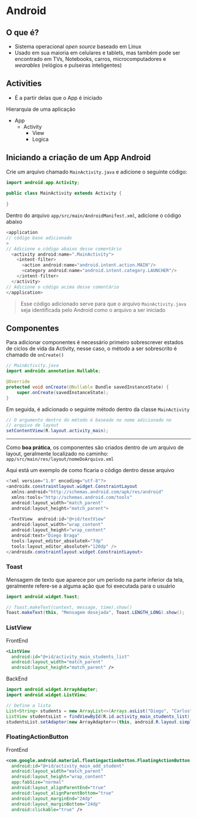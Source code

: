 # Android

## O que é?

- Sistema operacional _open source_ baseado em Linux
- Usado em sua maioria em celulares e tablets, mas também pode ser encontrado em TVs, Notebooks, carros, microcomputadores e _wearables_ (relógios e pulseiras inteligentes)

## Activities

- É a partir delas que o App é iniciado

Hierarquia de uma aplicação

- App
	- Activity
		- View
		- Logica

## Iniciando a criação de um App Android

Crie um arquivo chamado `MainActivity.java` e adicione o seguinte código:

```java
import android.app.Activity;  
  
public class MainActivity extends Activity {  
  
}
```

Dentro do arquivo `app/src/main/AndroidManifest.xml`, adicione o código abaixo

```java
<application
// código base adicionado
>
// Adicione o código abaixo desse comentário
  <activity android:name=".MainActivity">
    <intent-filter>
	  <action android:name="android.intent.action.MAIN"/>
	  <category android:name="android.intent.category.LAUNCHER"/>
    </intent-filter>
  </activity>
// Adicione o código acima desse comentário
</application>
```

> Esse código adicionado serve para que o arquivo `MainActivity.java` seja identificada pelo Android como o arquivo a ser iniciado

## Componentes

Para adicionar componentes é necessário primeiro sobrescrever estados de ciclos de vida da Activity, nesse caso, o método a ser sobrescrito é chamado de  `onCreate()` 

```java
// MainActivity.java
import androidx.annotation.Nullable;

@Override  
protected void onCreate(@Nullable Bundle savedInstanceState) {  
    super.onCreate(savedInstanceState);
}
```

Em seguida, é adicionado o seguinte método dentro da classe `MainActivity`

```java
// O argumento dentro do método é baseado no nome adicionado no
// arquivo de layout
setContentView(R.layout.activity_main);
```

---

Como **boa prática**, os componentes são criados dentro de um arquivo de layout, geralmente localizado no caminho: `app/src/main/res/layout/nomeDoArquivo.xml`

Aqui está um exemplo de como ficaria o código dentro desse arquivo

```java
<?xml version="1.0" encoding="utf-8"?>  
<androidx.constraintlayout.widget.ConstraintLayout  
  xmlns:android="http://schemas.android.com/apk/res/android"  
  xmlns:tools="http://schemas.android.com/tools"  
  android:layout_width="match_parent"  
  android:layout_height="match_parent">  
  
 <TextView  android:id="@+id/textView"  
  android:layout_width="wrap_content"  
  android:layout_height="wrap_content"  
  android:text="Diego Braga"  
  tools:layout_editor_absoluteX="7dp"  
  tools:layout_editor_absoluteY="120dp" />  
</androidx.constraintlayout.widget.ConstraintLayout>
```

### Toast

Mensagem de texto que aparece por um período na parte inferior da tela, geralmente refere-se a alguma ação que foi executada para o usuário

```java
import android.widget.Toast;

// Toast.makeText(context, message, time).show()
Toast.makeText(this, "Mensagem desejada", Toast.LENGTH_LONG).show();
```

### ListView

FrontEnd

```xml
<ListView  
  android:id="@+id/activity_main_students_list"  
  android:layout_width="match_parent"  
  android:layout_height="match_parent" />
```

BackEnd

```java
import android.widget.ArrayAdapter;  
import android.widget.ListView;

// Define a lista
List<String> students = new ArrayList<>(Arrays.asList("Diego", "Carlos", "Bruno"));  
ListView studentsList = findViewById(R.id.activity_main_students_list);  
studentsList.setAdapter(new ArrayAdapter<>(this, android.R.layout.simple_list_item_1, students));
```

### FloatingActionButton

FrontEnd

```xml
<com.google.android.material.floatingactionbutton.FloatingActionButton  
  android:id="@+id/activity_main_add_student"  
  android:layout_width="match_parent"  
  android:layout_height="wrap_content"  
  app:fabSize="normal"  
  android:layout_alignParentEnd="true"  
  android:layout_alignParentBottom="true"  
  android:layout_marginEnd="24dp"  
  android:layout_marginBottom="24dp"  
  android:clickable="true" />
```

<!--stackedit_data:
eyJoaXN0b3J5IjpbMTQ2NzAyODQ1MiwxNzA5MTcxNDUsLTU1OT
Q4MzU2MSw0MDY2NjcyODksNTQ3MjIxMzgyLDg2NDQwMjQ4MCw3
OTA1Mzg3NDgsNzMwOTk4MTE2XX0=
-->